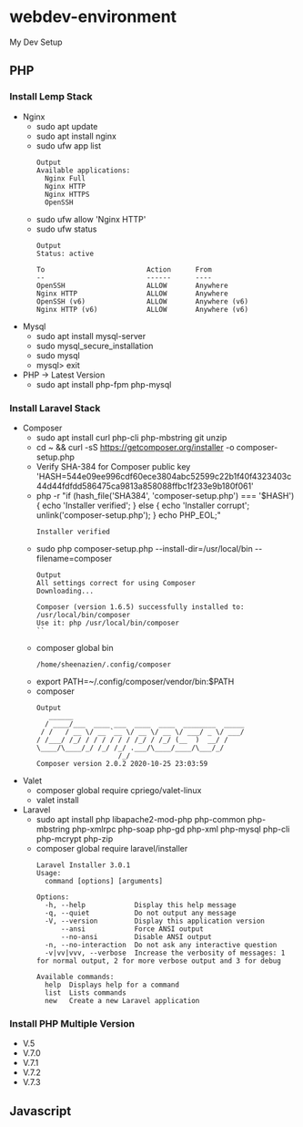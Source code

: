 # webdev-environment
My Dev Setup

## PHP
### Install Lemp Stack
  * Nginx
    * sudo apt update
    * sudo apt install nginx
    * sudo ufw app list
      ```
      Output
      Available applications:
        Nginx Full
        Nginx HTTP
        Nginx HTTPS
        OpenSSH
      ```
    * sudo ufw allow 'Nginx HTTP'
    * sudo ufw status
      ```
      Output
      Status: active

      To                         Action      From
      --                         ------      ----
      OpenSSH                    ALLOW       Anywhere
      Nginx HTTP                 ALLOW       Anywhere
      OpenSSH (v6)               ALLOW       Anywhere (v6)
      Nginx HTTP (v6)            ALLOW       Anywhere (v6)
      ```
  * Mysql
    * sudo apt install mysql-server
    * sudo mysql_secure_installation
    * sudo mysql
    * mysql> exit
  * PHP -> Latest Version
    * sudo apt install php-fpm php-mysql
### Install Laravel Stack
  * Composer
    * sudo apt install curl php-cli php-mbstring git unzip
    * cd ~ && curl -sS https://getcomposer.org/installer -o composer-setup.php
    * Verify SHA-384 for Composer public key 'HASH=544e09ee996cdf60ece3804abc52599c22b1f40f4323403c44d44fdfdd586475ca9813a858088ffbc1f233e9b180f061'
    * php -r "if (hash_file('SHA384', 'composer-setup.php') === '$HASH') { echo 'Installer verified'; } else { echo 'Installer corrupt'; unlink('composer-setup.php'); } echo PHP_EOL;"
      ```
      Installer verified
      ```
    * sudo php composer-setup.php --install-dir=/usr/local/bin --filename=composer
      ```
      Output
      All settings correct for using Composer
      Downloading...

      Composer (version 1.6.5) successfully installed to: /usr/local/bin/composer
      Use it: php /usr/local/bin/composer
      ``
    * composer global bin
      ```
      /home/sheenazien/.config/composer
      ```
    * export PATH=~/.config/composer/vendor/bin:$PATH
    * composer
      ```
      Output
         ______
        / ____/___  ____ ___  ____  ____  ________  _____
       / /   / __ \/ __ `__ \/ __ \/ __ \/ ___/ _ \/ ___/
      / /___/ /_/ / / / / / / /_/ / /_/ (__  )  __/ /
      \____/\____/_/ /_/ /_/ .___/\____/____/\___/_/
                          /_/
      Composer version 2.0.2 2020-10-25 23:03:59
      ```
  * Valet
    * composer global require cpriego/valet-linux
    * valet install
  * Laravel
    * sudo apt install php libapache2-mod-php php-common php-mbstring php-xmlrpc php-soap php-gd php-xml php-mysql php-cli php-mcrypt php-zip
    * composer global require laravel/installer
      ```
      Laravel Installer 3.0.1
      Usage:
        command [options] [arguments]

      Options:
        -h, --help            Display this help message
        -q, --quiet           Do not output any message
        -V, --version         Display this application version
            --ansi            Force ANSI output
            --no-ansi         Disable ANSI output
        -n, --no-interaction  Do not ask any interactive question
        -v|vv|vvv, --verbose  Increase the verbosity of messages: 1 for normal output, 2 for more verbose output and 3 for debug

      Available commands:
        help  Displays help for a command
        list  Lists commands
        new   Create a new Laravel application
      ```
### Install PHP Multiple Version
 * V.5
 * V.7.0
 * V.7.1
 * V.7.2
 * V.7.3
## Javascript
    
